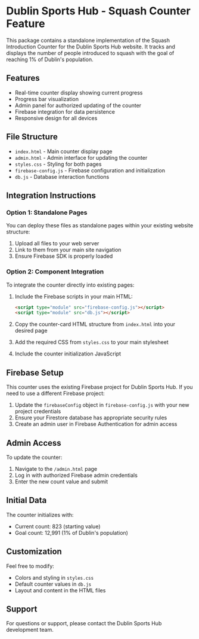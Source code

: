 # Dublin Sports Hub - Squash Counter Feature

This package contains a standalone implementation of the Squash Introduction Counter for the Dublin Sports Hub website. It tracks and displays the number of people introduced to squash with the goal of reaching 1% of Dublin's population.

## Features

- Real-time counter display showing current progress
- Progress bar visualization
- Admin panel for authorized updating of the counter
- Firebase integration for data persistence
- Responsive design for all devices

## File Structure

- `index.html` - Main counter display page
- `admin.html` - Admin interface for updating the counter
- `styles.css` - Styling for both pages
- `firebase-config.js` - Firebase configuration and initialization
- `db.js` - Database interaction functions

## Integration Instructions

### Option 1: Standalone Pages

You can deploy these files as standalone pages within your existing website structure:

1. Upload all files to your web server
2. Link to them from your main site navigation
3. Ensure Firebase SDK is properly loaded

### Option 2: Component Integration

To integrate the counter directly into existing pages:

1. Include the Firebase scripts in your main HTML:
   ```html
   <script type="module" src="firebase-config.js"></script>
   <script type="module" src="db.js"></script>
   ```

2. Copy the counter-card HTML structure from `index.html` into your desired page
3. Add the required CSS from `styles.css` to your main stylesheet
4. Include the counter initialization JavaScript

## Firebase Setup

This counter uses the existing Firebase project for Dublin Sports Hub. If you need to use a different Firebase project:

1. Update the `firebaseConfig` object in `firebase-config.js` with your new project credentials
2. Ensure your Firestore database has appropriate security rules
3. Create an admin user in Firebase Authentication for admin access

## Admin Access

To update the counter:
1. Navigate to the `/admin.html` page
2. Log in with authorized Firebase admin credentials
3. Enter the new count value and submit

## Initial Data

The counter initializes with:
- Current count: 823 (starting value)
- Goal count: 12,991 (1% of Dublin's population)

## Customization

Feel free to modify:
- Colors and styling in `styles.css`
- Default counter values in `db.js`
- Layout and content in the HTML files

## Support

For questions or support, please contact the Dublin Sports Hub development team.